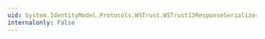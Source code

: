 ```yaml
---
uid: System.IdentityModel.Protocols.WSTrust.WSTrust13ResponseSerializer.CanRead(System.Xml.XmlReader)
internalonly: False
---
```


